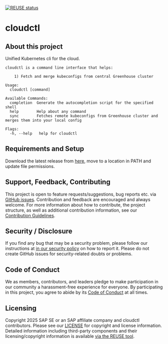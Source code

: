 [![REUSE status](https://api.reuse.software/badge/github.com/cloudoperators/cloudctl)](https://api.reuse.software/info/github.com/cloudoperators/cloudctl)

# cloudctl

## About this project

Unified Kubernetes cli for the cloud.

```
cloudctl is a command line interface that helps:
    
    1) Fetch and merge kubeconfigs from central Greenhouse cluster

Usage:
  cloudctl [command]

Available Commands:
  completion  Generate the autocompletion script for the specified shell
  help        Help about any command
  sync        Fetches remote kubeconfigs from Greenhouse cluster and merges them into your local config

Flags:
  -h, --help   help for cloudctl
```

## Requirements and Setup
Download the latest release from [here](https://github.com/cloudoperators/cloudctl/releases), move to a location in PATH and update file permissions.


## Support, Feedback, Contributing

This project is open to feature requests/suggestions, bug reports etc. via [GitHub issues](https://github.com/cloudoperators/cloudctl/issues). Contribution and feedback are encouraged and always welcome. For more information about how to contribute, the project structure, as well as additional contribution information, see our [Contribution Guidelines](CONTRIBUTING.md).

## Security / Disclosure
If you find any bug that may be a security problem, please follow our instructions at [in our security policy](https://github.com/cloudoperators/cloudctl/security/policy) on how to report it. Please do not create GitHub issues for security-related doubts or problems.

## Code of Conduct

We as members, contributors, and leaders pledge to make participation in our community a harassment-free experience for everyone. By participating in this project, you agree to abide by its [Code of Conduct](https://github.com/SAP/.github/blob/main/CODE_OF_CONDUCT.md) at all times.

## Licensing

Copyright 2025 SAP SE or an SAP affiliate company and cloudctl contributors. Please see our [LICENSE](LICENSE) for copyright and license information. Detailed information including third-party components and their licensing/copyright information is available [via the REUSE tool](https://api.reuse.software/info/github.com/cloudoperators/cloudctl).
